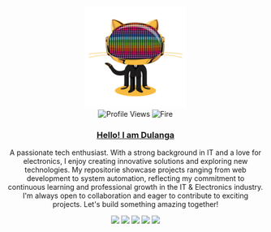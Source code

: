 <div align="center">
<img src="assets/daftpunktocat-guy.gif" width="200">
<br><img src="https://komarev.com/ghpvc/?username=DulangaDasanayake&label=Profile%20Views&color=blue&style=flat" alt="Profile Views" />
<img src="https://user-images.githubusercontent.com/74038190/216122041-518ac897-8d92-4c6b-9b3f-ca01dcaf38ee.png" alt="Fire" width="30" />

### [Hello! I am Dulanga](https://github.com/DulangaDasanayake)

<p>
A passionate tech enthusiast. With a strong background in IT and a love for electronics, I enjoy creating innovative solutions and exploring new technologies. My repositorie showcase projects ranging from web development to system automation, reflecting my commitment to continuous learning and professional growth in the IT & Electronics industry. I'm always open to collaboration and eager to contribute to exciting projects. Let's build something amazing together!
</p>

<img src="https://user-images.githubusercontent.com/74038190/212257465-7ce8d493-cac5-494e-982a-5a9deb852c4b.gif" width="30">
<img src="https://user-images.githubusercontent.com/74038190/212257460-738ff738-247f-4445-a718-cdd0ca76e2db.gif" width="30">
<img src="https://user-images.githubusercontent.com/74038190/212257467-871d32b7-e401-42e8-a166-fcfd7baa4c6b.gif" width="30">
<img src="https://user-images.githubusercontent.com/74038190/212257454-16e3712e-945a-4ca2-b238-408ad0bf87e6.gif" width="30">
<img src="https://user-images.githubusercontent.com/74038190/212257472-08e52665-c503-4bd9-aa20-f5a4dae769b5.gif" width="30">


  <!--30NitesOfCode:
  [Check out my progress!](https://www.codedex.io/@dulanga/30-nites-of-code)  
  ![@dulanga #30NitesOfCode](https://www.codedex.io/api/petStatus?user=dulanga)

<!--
<div align="center">
<img src="https://user-images.githubusercontent.com/73097560/115834477-dbab4500-a447-11eb-908a-139a6edaec5c.gif" width="100%">
<img height="150em" src="https://github-readme-stats.vercel.app/api?username=DulangaDasanayake&theme=algolia&show_icons=true"/>&nbsp&nbsp
<img height="150em" src="https://github-readme-stats.vercel.app/api/top-langs/?username=DulangaDasanayake&hide=&hide_progress=true&layout=compact&langs_count=6&theme=algolia"/>
<img src="https://user-images.githubusercontent.com/73097560/115834477-dbab4500-a447-11eb-908a-139a6edaec5c.gif" width="100%"><br>
<br>

| Category            | Used Tools & Technologies                                                                                                                     |
|---------------------|----------------------------------------------------------------------------------------------------------------------------|
| **Languages**       | ![HTML](https://img.shields.io/badge/-HTML5-E34F26?style=flat-square&logo=html5&logoColor=white) ![CSS](https://img.shields.io/badge/-CSS3-1572B6?style=flat-square&logo=css3&logoColor=white) ![JavaScript](https://img.shields.io/badge/-JavaScript-F7DF1E?style=flat-square&logo=javascript&logoColor=black) ![Java](https://img.shields.io/badge/Java-ED8B00?style=flat-square&logo=java&logoColor=white) ![Python](https://img.shields.io/badge/-Python-3776AB?style=flat-square&logo=python&logoColor=white) |
| **Frameworks**      | ![React](https://img.shields.io/badge/-React-61DAFB?style=flat-square&logo=React&logoColor=white) ![Express](https://img.shields.io/badge/-Express.js-000000?style=flat-square&logo=express&logoColor=white) ![Node.js](https://img.shields.io/badge/-Node.js-339933?style=flat-square&logo=node.js&logoColor=white) ![Bootstrap](https://img.shields.io/badge/-Bootstrap-563D7C?style=flat-square&logo=bootstrap&logoColor=white) |
| **Operating Systems**| ![Windows](https://img.shields.io/badge/-Windows-0078D6?style=flat-square&logo=windows&logoColor=white) ![Ubuntu](https://img.shields.io/badge/-Ubuntu-E95420?style=flat-square&logo=ubuntu&logoColor=white) ![Arch](https://img.shields.io/badge/-Arch-1793D1?style=flat-square&logo=arch-linux&logoColor=white) ![Kali](https://img.shields.io/badge/-Kali-557C94?style=flat-square&logo=kali-linux&logoColor=white) ![Android](https://img.shields.io/badge/-Android-3DDC84?style=flat-square&logo=android&logoColor=white) |
| **Databases**       | ![MongoDB](https://img.shields.io/badge/-MongoDB-47A248?style=flat-square&logo=mongodb&logoColor=white) ![Firebase](https://img.shields.io/badge/-Firebase-FFCA28?style=flat-square&logo=firebase&logoColor=black) |
| **API Testing**     | ![Postman](https://img.shields.io/badge/-Postman-FF6C37?style=flat-square&logo=postman&logoColor=white) ![Insomnia](https://img.shields.io/badge/-Insomnia-5849BE?style=flat-square&logo=insomnia&logoColor=white) |
| **Version Control** | ![Git](https://img.shields.io/badge/-Git-F05032?style=flat-square&logo=git&logoColor=white) ![GitHub](https://img.shields.io/badge/-GitHub-181717?style=flat-square&logo=github&logoColor=white) ![GitLab](https://img.shields.io/badge/-GitLab-FC6D26?style=flat-square&logo=gitlab&logoColor=white) |
</div>

